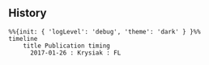 ## History
```mermaid
%%{init: { 'logLevel': 'debug', 'theme': 'dark' } }%%
timeline
    title Publication timing
      2017-01-26 : Krysiak : FL
```

